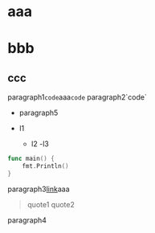 # aaa
# bbb
## ccc

paragraph1`code`aaa`code`
paragraph2\`code\`
- paragraph5

- l1
  - l2
-l3
 

```go
func main() {
	fmt.Println()
}
```

paragraph3[link](https://link.test)aaa

> quote1
> quote2

paragraph4
